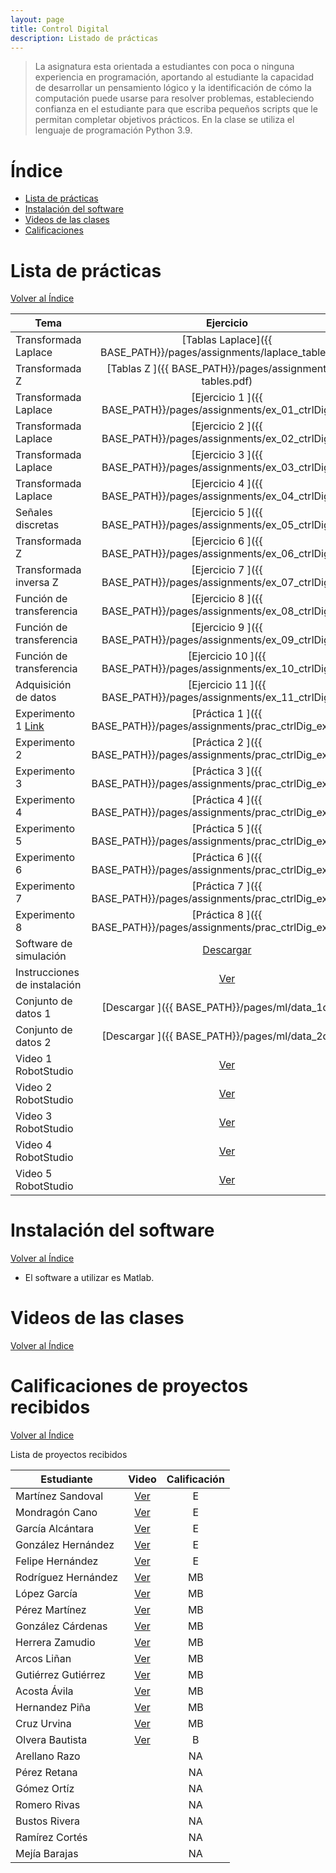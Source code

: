 ```yaml
---
layout: page
title: Control Digital
description: Listado de prácticas
---
```

> La asignatura esta orientada a estudiantes con poca o ninguna experiencia en programación, aportando al estudiante la capacidad de desarrollar un pensamiento lógico y la identificación de cómo la computación puede usarse para resolver problemas, estableciendo confianza en el estudiante para que escriba pequeños scripts que le permitan completar objetivos prácticos. En la clase se utiliza el lenguaje de programación Python 3.9.

# Índice
- [Lista de prácticas](#lista-de-prácticas)
- [Instalación del software](#instalación-del-software)
- [Videos de las clases](#videos-de-las-clases)
- [Calificaciones](#calificaciones)


# Lista de prácticas
[Volver al Índice](#índice)

|Tema                         |Ejercicio       |
|-----------------------------|:--------------:|
|Transformada Laplace         |[Tablas Laplace]({{ BASE_PATH}}/pages/assignments/laplace_tables.pdf)|
|Transformada Z               |[Tablas Z      ]({{ BASE_PATH}}/pages/assignments/z-tables.pdf)|
|Transformada Laplace         |[Ejercicio 1   ]({{ BASE_PATH}}/pages/assignments/ex_01_ctrlDig.pdf)|
|Transformada Laplace         |[Ejercicio 2   ]({{ BASE_PATH}}/pages/assignments/ex_02_ctrlDig.pdf)|
|Transformada Laplace         |[Ejercicio 3   ]({{ BASE_PATH}}/pages/assignments/ex_03_ctrlDig.pdf)|
|Transformada Laplace         |[Ejercicio 4   ]({{ BASE_PATH}}/pages/assignments/ex_04_ctrlDig.pdf)|
|Señales discretas            |[Ejercicio 5   ]({{ BASE_PATH}}/pages/assignments/ex_05_ctrlDig.pdf)|
|Transformada Z               |[Ejercicio 6   ]({{ BASE_PATH}}/pages/assignments/ex_06_ctrlDig.pdf)|
|Transformada inversa Z       |[Ejercicio 7   ]({{ BASE_PATH}}/pages/assignments/ex_07_ctrlDig.pdf)|
|Función de transferencia     |[Ejercicio 8   ]({{ BASE_PATH}}/pages/assignments/ex_08_ctrlDig.pdf)|
|Función de transferencia     |[Ejercicio 9   ]({{ BASE_PATH}}/pages/assignments/ex_09_ctrlDig.pdf)|
|Función de transferencia     |[Ejercicio 10  ]({{ BASE_PATH}}/pages/assignments/ex_10_ctrlDig.pdf)|
|Adquisición de datos         |[Ejercicio 11  ]({{ BASE_PATH}}/pages/assignments/ex_11_ctrlDig.pdf)|
|Experimento 1 [Link](https://ctms.engin.umich.edu/CTMS/index.php?aux=Activities_RCcircuitA) |[Práctica 1    ]({{ BASE_PATH}}/pages/assignments/prac_ctrlDig_exp1.pdf)|
|Experimento 2                |[Práctica 2    ]({{ BASE_PATH}}/pages/assignments/prac_ctrlDig_exp2.pdf)|
|Experimento 3                |[Práctica 3    ]({{ BASE_PATH}}/pages/assignments/prac_ctrlDig_exp3.pdf)|
|Experimento 4                |[Práctica 4    ]({{ BASE_PATH}}/pages/assignments/prac_ctrlDig_exp4.pdf)|
|Experimento 5                |[Práctica 5    ]({{ BASE_PATH}}/pages/assignments/prac_ctrlDig_exp5.pdf)|
|Experimento 6                |[Práctica 6    ]({{ BASE_PATH}}/pages/assignments/prac_ctrlDig_exp6.pdf)|
|Experimento 7                |[Práctica 7    ]({{ BASE_PATH}}/pages/assignments/prac_ctrlDig_exp7.pdf)|
|Experimento 8                |[Práctica 8    ]({{ BASE_PATH}}/pages/assignments/prac_ctrlDig_exp8.pdf)|
|Software de simulación       |[Descargar     ](https://drive.google.com/file/d/18FLnXF6Go-oBzRiZrygumQdUX0FuBpv2/view?usp=sharing)|
|Instrucciones de instalación |[Ver           ](https://drive.google.com/file/d/1wTgLgmGoVZS_Iw0iaYA8SPQ4h1Mnjr-S/view?usp=sharing)|
|Conjunto de datos 1          |[Descargar     ]({{ BASE_PATH}}/pages/ml/data_1d.csv)|
|Conjunto de datos 2          |[Descargar     ]({{ BASE_PATH}}/pages/ml/data_2d.csv)|
|Video 1 RobotStudio          |[Ver           ](https://drive.google.com/file/d/1YDzRwRfyhNnJWAYENX0_4GSIgQGygdk0/view?usp=sharing)|
|Video 2 RobotStudio          |[Ver           ](https://drive.google.com/file/d/1wNYbbVz86Eo4RPP4QwqLVAjgkN_2Z7pR/view?usp=sharing)|
|Video 3 RobotStudio          |[Ver           ](https://drive.google.com/file/d/14z0wW2insh-yjCcl8zoWrWILJm50YZYS/view?usp=sharing)|
|Video 4 RobotStudio          |[Ver           ](https://drive.google.com/file/d/1icv7uPnp98ZPwCe0q8DdMkMiTN2DqoKj/view?usp=sharing)|
|Video 5 RobotStudio          |[Ver           ](https://drive.google.com/file/d/1YNWtZNj8xZDDLl3dCsrR5VcUCbstjkYb/view?usp=sharing)|

# Instalación del software
[Volver al Índice](#índice)

- El software a utilizar es Matlab.

# Videos de las clases
[Volver al Índice](#índice)

# Calificaciones de proyectos recibidos
[Volver al Índice](#índice)

Lista de proyectos recibidos

|Estudiante                   |Video           |Calificación        |
|-----------------------------|:--------------:|:------------------:|
|Martínez Sandoval            |[Ver           ](https://drive.google.com/file/d/1M1MSTY97KboOjA70jcHdOj8dA9tlInoU/view?usp=sharing)| E |
|Mondragón Cano               |[Ver           ](https://drive.google.com/file/d/1aCqy2yZjsAdS21azEOBY6TNONrGz2-eH/view?usp=sharing)| E |
|García Alcántara             |[Ver           ](https://drive.google.com/file/d/1GGhGnB-AupLUsYf970cXYMYIvK5GZ_IZ/view?usp=sharing)| E |
|González Hernández           |[Ver           ](https://drive.google.com/file/d/1fcDqOos125kE_9459nUbn8qtTgVtXDfI/view?usp=sharing)| E |
|Felipe Hernández             |[Ver           ](https://drive.google.com/file/d/1g1PvKj6n4SA4Sl0XIGD5UKc_wsPjfiPt/view?usp=sharing)| E |
|Rodríguez Hernández          |[Ver           ](https://drive.google.com/file/d/1pdQ5hheg5kOHlO2and6qBWLkcvRYYUlS/view?usp=sharing)| MB |
|López García                 |[Ver           ](https://drive.google.com/file/d/1leaTiijZNlbCfak2MWfdKgzY2BOrNoII/view?usp=sharing)| MB |
|Pérez Martínez               |[Ver           ](https://drive.google.com/file/d/1n8V-WkctyjDabzNDkhAEMiCWxwPhN0od/view?usp=sharing)| MB |
|González Cárdenas            |[Ver           ](https://drive.google.com/file/d/1pMpZqJTUIAzd_aLaMDEfXsUFpMTsTWZ1/view?usp=sharing)| MB |
|Herrera Zamudio              |[Ver           ](https://drive.google.com/file/d/1yz6hHfgrcJ6y5I1pIKfkMJDycGqeAB4p/view?usp=sharing)| MB |
|Arcos Liñan                  |[Ver           ](https://drive.google.com/file/d/1IERiExWT4TZS_9F6ztpvISmy27GBOIP9/view?usp=sharing)| MB |
|Gutiérrez Gutiérrez          |[Ver           ](https://drive.google.com/file/d/1EWaAEXcvyuGY1dvb_VcTJFb0c92V9cnW/view?usp=sharing)| MB |
|Acosta Ávila                 |[Ver           ](https://drive.google.com/file/d/1x0HPu8b7ibegeC1woCnFGyg1HqswE1IV/view?usp=sharing)| MB |
|Hernandez Piña               |[Ver           ](https://drive.google.com/file/d/1WtinBW_LBWMPTjN4bB2yropHMCClN8tv/view?usp=sharing)| MB |
|Cruz Urvina                  |[Ver           ](https://drive.google.com/file/d/1ZoZtyXmQ2S-nw53ua2Twie9042GIQACX/view?usp=sharing)| MB |
|Olvera Bautista              |[Ver           ](https://drive.google.com/file/d/1WNuvvkfra_GtiZlG1JsXgxH4I9DUzyux/view?usp=sharing)| B |
|Arellano Razo                | | NA |
|Pérez Retana                 | | NA |
|Gómez Ortíz                  | | NA |
|Romero Rivas                 | | NA |
|Bustos Rivera                | | NA |
|Ramírez Cortés               | | NA |
|Mejía Barajas                | | NA |


<!-- Note: this is how to write a comment in HTML. Everything in here won't show up on your webpage.-->

<!--
To increase the size of the title, use fewer # in front of the paper title.
To decrease the size of the title, use more #. 
To remove the italics, remove the * before and after the description
To remove the underline from the title, remove the <u> tags (<u> and </u>)
-->
